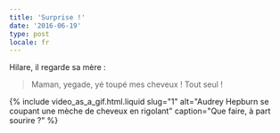 ```yaml
---
title: 'Surprise !'
date: '2016-06-19'
type: post
locale: fr
---
```


Hilare, il regarde sa mère :

> Maman, yegade, yé toupé mes cheveux ! Tout seul !

{% include video_as_a_gif.html.liquid
slug="1"
alt="Audrey Hepburn se coupant une mèche de cheveux en rigolant"
caption="Que faire, à part sourire ?"
%}
